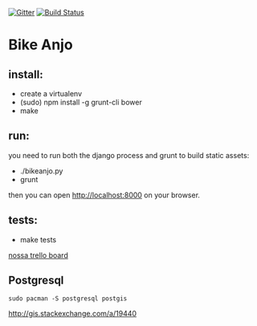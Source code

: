 [![Gitter](https://badges.gitter.im/Join%20Chat.svg)](https://gitter.im/bikeanjo/bikeanjo?utm_source=badge&utm_medium=badge&utm_campaign=pr-badge)
[![Build Status](https://travis-ci.org/bikeanjo/bikeanjo.svg)](https://travis-ci.org/bikeanjo/bikeanjo)

Bike Anjo
=========

install:
--------

* create a virtualenv
* (sudo) npm install -g grunt-cli bower
* make

run:
----

you need to run both the django process and grunt to build static assets:

* ./bikeanjo.py
* grunt

then you can open [http://localhost:8000](http://localhost:8000) on your browser.

tests:
----

* make tests

[nossa trello board](https://trello.com/b/jRVE7t8B/cocriacao-nova-plataforma-bike-anjo)


Postgresql
----------

    sudo pacman -S postgresql postgis

http://gis.stackexchange.com/a/19440
